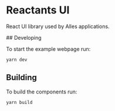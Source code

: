 # Reactants UI

React UI library used by Alles applications.

## Developing

To start the example webpage run:

```
yarn dev
```

## Building

To build the components run:

```
yarn build
```
